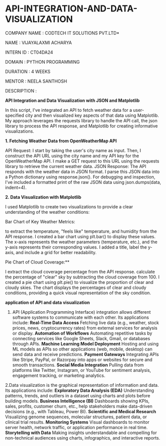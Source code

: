 # API-INTEGRATION-AND-DATA-VISUALIZATION

COMPANY NAME : CODTECH IT SOLUTIONS PVT.LTD*

NAME : VIJAYALAXMI ACHARYA

INTERN ID : CT04DA24

DOMAIN : PYTHON PROGRAMMING

DURATION : 4 WEEKS

MENTOR : NEELA SANTHOSH

DESCRIPTION :

**API Integration and Data Visualization with JSON and Matplotlib**

In this script, I've integrated an API to fetch weather data for a user-specified city and then visualized key aspects of that data using Matplotlib.  My approach leverages the requests library to handle the API call, the json library to process the API response, and Matplotlib for creating informative visualizations.

**1. Fetching Weather Data from OpenWeatherMap API**

API Request:  I start by taking the user's city name as input.  Then, I construct the API URL using the city name and my API key for the OpenWeatherMap API.  I make a GET request to this URL using the requests library to retrieve the current weather data.
JSON Response:  The API responds with the weather data in JSON format.  I parse this JSON data into a Python dictionary using response.json().  For debugging and inspection, I've included a formatted print of the raw JSON data using json.dumps(data, indent=4).

**2. Data Visualization with Matplotlib**

I used Matplotlib to create two visualizations to provide a clear understanding of the weather conditions:

Bar Chart of Key Weather Metrics:

to extract the temperature, "feels like" temperature, and humidity from the API response.
I created a bar chart using plt.bar() to display these values.  The x-axis represents the weather parameters (temperature, etc.), and the y-axis represents their corresponding values.
I added a title, label the y-axis, and include a grid for better readability.

Pie Chart of Cloud Coverage:**

I extract the cloud coverage percentage from the API response. calculate the percentage of "clear" sky by subtracting the cloud coverage from 100.
I created a pie chart using plt.pie() to visualize the proportion of clear and cloudy skies.  The chart displays the percentages of clear and cloudy conditions, providing a quick visual representation of the sky condition.

**application of API and data visualization**
1. API (Application Programming Interface) integration allows different software systems to communicate with each other. Its applications include:
**Real-Time Data Access**
Fetching live data (e.g., weather, stock prices, news, cryptocurrency rates) from external services for analysis or display.
**Automation of Workflows**
Automating repetitive tasks by connecting services like Google Sheets, Slack, Gmail, or databases through APIs.
**Machine Learning Model Deployment**
Hosting and using ML models as APIs so other applications (web, mobile, desktop) can send data and receive predictions.
**Payment Gateways**
Integrating APIs like Stripe, PayPal, or Razorpay into apps or websites for secure and smooth transactions.
**Social Media Integration**
Pulling data from platforms like Twitter, Instagram, or YouTube for sentiment analysis, engagement tracking, or marketing analytics.

2.Data visualization is the graphical representation of information and data. Its applications include:
**Exploratory Data Analysis (EDA)**
Understanding patterns, trends, and outliers in a dataset using charts and plots before building models.
**Business Intelligence (BI)**
Dashboards showing KPIs, sales, profits, customer churn, etc., help stakeholders make data-driven decisions (e.g., with Tableau, Power BI).
**Scientific and Medical Research**
Visualizing genome sequences, molecular structures, patient data, or clinical trial results.
**Monitoring Systems**
Visual dashboards to monitor server health, network traffic, or application performance in real time.
**Storytelling with Data**
Making insights understandable and compelling for non-technical audiences using charts, infographics, and interactive reports.
